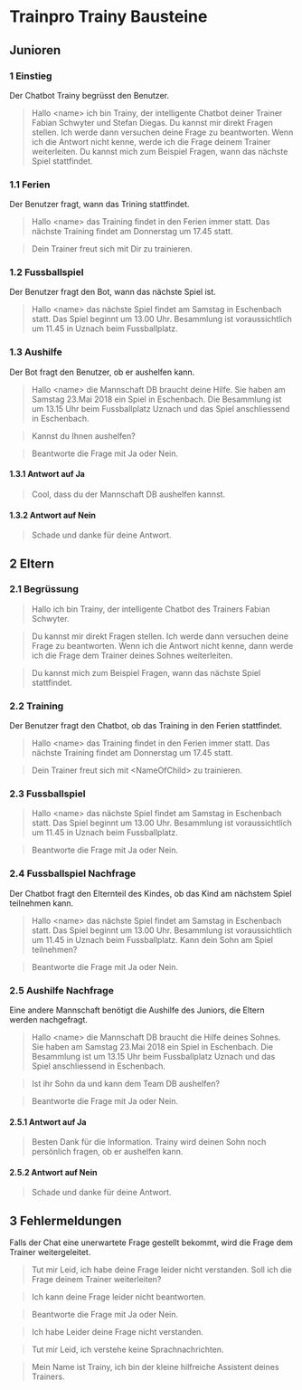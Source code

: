 # Trainpro Trainy Bausteine
## Junioren
### 1 Einstieg 
Der Chatbot Trainy begrüsst den Benutzer.
> Hallo \<name\> ich bin Trainy, der intelligente Chatbot deiner Trainer Fabian Schwyter und Stefan Diegas.
> Du kannst mir direkt Fragen stellen. Ich werde dann versuchen deine Frage zu beantworten. Wenn ich die Antwort nicht kenne, werde ich die Frage deinem Trainer weiterleiten.
> Du kannst mich zum Beispiel Fragen, wann das nächste Spiel stattfindet.
### 1.1 Ferien 
Der Benutzer fragt, wann das Trining stattfindet.
> Hallo \<name\> das Training findet in den Ferien immer statt. Das nächste Training findet am Donnerstag um 17.45 statt.

> Dein Trainer freut sich mit Dir zu trainieren.
### 1.2 Fussballspiel
Der Benutzer fragt den Bot, wann das nächste Spiel ist.
> Hallo \<name\> das nächste Spiel findet am Samstag in Eschenbach statt. Das Spiel beginnt um 13.00 Uhr. Besammlung ist voraussichtlich um 11.45 in Uznach beim Fussballplatz.
### 1.3 Aushilfe
Der Bot fragt den Benutzer, ob er aushelfen kann.
> Hallo \<name\> die Mannschaft DB braucht deine Hilfe. Sie haben am Samstag 23.Mai 2018 ein Spiel in Eschenbach. Die Besammlung ist um 13.15 Uhr beim Fussballplatz Uznach und das Spiel anschliessend in Eschenbach.

> Kannst du Ihnen aushelfen?

> Beantworte die Frage mit Ja oder Nein.
#### 1.3.1 Antwort auf Ja
> Cool, dass du der Mannschaft DB aushelfen kannst.
#### 1.3.2 Antwort auf Nein
> Schade und danke für deine Antwort.
## 2 Eltern
### 2.1 Begrüssung
> Hallo ich bin Trainy, der intelligente Chatbot des Trainers Fabian Schwyter.

> Du kannst mir direkt Fragen stellen. Ich werde dann versuchen deine Frage zu beantworten. Wenn ich die Antwort nicht kenne, dann werde ich die Frage dem Trainer deines Sohnes weiterleiten.

> Du kannst mich zum Beispiel Fragen, wann das nächste Spiel stattfindet.
### 2.2 Training
Der Benutzer fragt den Chatbot, ob das Training in den Ferien stattfindet.
> Hallo \<name\> das Training findet in den Ferien immer statt. Das nächste Training findet am Donnerstag um 17.45 statt. 

> Dein Trainer freut sich mit \<NameOfChild\> zu trainieren.
### 2.3 Fussballspiel
> Hallo \<name\> das nächste Spiel findet am Samstag in Eschenbach statt. Das Spiel beginnt um 13.00 Uhr. Besammlung ist voraussichtlich um 11.45 in Uznach beim Fussballplatz.

> Beantworte die Frage mit Ja oder Nein.
### 2.4 Fussballspiel Nachfrage
Der Chatbot fragt den Elternteil des Kindes, ob das Kind am nächstem Spiel teilnehmen kann.
> Hallo \<name\> das nächste Spiel findet am Samstag in Eschenbach statt. Das Spiel beginnt um 13.00 Uhr. Besammlung ist voraussichtlich um 11.45 in Uznach beim Fussballplatz. Kann dein Sohn am Spiel teilnehmen?

> Beantworte die Frage mit Ja oder Nein.
### 2.5 Aushilfe Nachfrage
Eine andere Mannschaft benötigt die Aushilfe des Juniors, die Eltern werden nachgefragt.
> Hallo \<name\> die Mannschaft DB braucht die Hilfe deines Sohnes. Sie haben am Samstag 23.Mai 2018 ein Spiel in Eschenbach. Die Besammlung ist um 13.15 Uhr beim Fussballplatz Uznach und das Spiel anschliessend in Eschenbach.

> Ist ihr Sohn da und kann dem Team DB aushelfen?

> Beantworte die Frage mit Ja oder Nein.
#### 2.5.1 Antwort auf Ja
> Besten Dank für die Information. Trainy wird deinen Sohn noch persönlich fragen, ob er aushelfen kann.
#### 2.5.2 Antwort auf Nein
> Schade und danke für deine Antwort.
## 3 Fehlermeldungen
Falls der Chat eine unerwartete Frage gestellt bekommt, wird die Frage dem Trainer weitergeleitet.
> Tut mir Leid, ich habe deine Frage leider nicht verstanden. Soll ich die Frage deinem Trainer weiterleiten? 

> Ich kann deine Frage leider nicht beantworten.

> Beantworte die Frage mit Ja oder Nein.

> Ich habe Leider deine Frage nicht verstanden.

>Tut mir Leid, ich verstehe keine Sprachnachrichten.

>Mein Name ist Trainy, ich bin der kleine hilfreiche Assistent deines Trainers.





